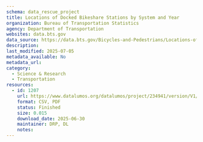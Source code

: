 ```yaml
---
schema: data_rescue_project 
title: Locations of Docked Bikeshare Stations by System and Year
organization: Bureau of Transportation Statistics
agency: Department of Transportation
websites: data.bts.gov
data_source: https://data.bts.gov/Bicycles-and-Pedestrians/Locations-of-Docked-Bikeshare-Stations-by-System-a/7m5x-ubud/about_data
description: 
last_modified: 2025-07-05
metadata_available: No
metadata_url: 
category:
  - Science & Research 
  - Transportation 
resources:
  - id: 1207
    url: https://www.datalumos.org/datalumos/project/234941/version/V1/view
    format: CSV, PDF
    status: Finished
    size: 0.015
    download_date: 2025-06-30
    maintainer: DRP, DL
    notes: 
---
```

